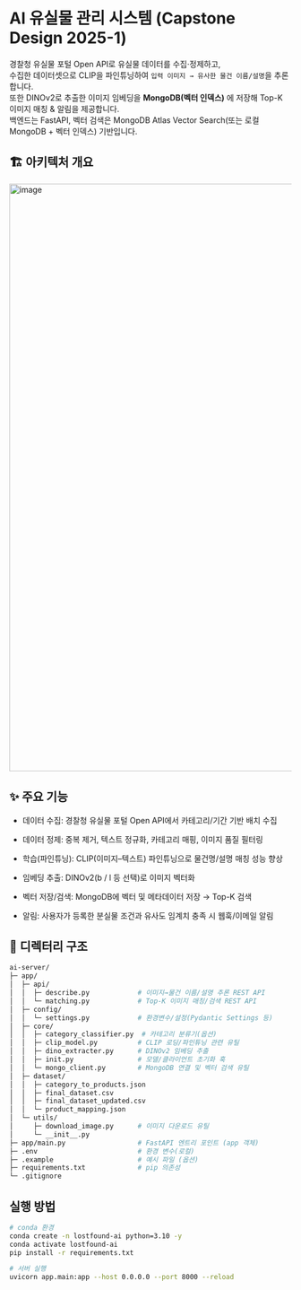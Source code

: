 # AI 유실물 관리 시스템 (Capstone Design 2025-1)

경찰청 유실물 포털 Open API로 유실물 데이터를 수집·정제하고,  
수집한 데이터셋으로 CLIP을 파인튜닝하여 `입력 이미지 → 유사한 물건 이름/설명`을 추론합니다.  
또한 DINOv2로 추출한 이미지 임베딩을 **MongoDB(벡터 인덱스)** 에 저장해 Top-K 이미지 매칭 & 알림을 제공합니다.  
백엔드는 FastAPI, 벡터 검색은 MongoDB Atlas Vector Search(또는 로컬 MongoDB + 벡터 인덱스) 기반입니다.  

## 🏗️ 아키텍처 개요
<img width="2112" height="1048" alt="image" src="https://github.com/user-attachments/assets/d9548218-bdbd-4020-aae4-e5dd66687f59" />


## ✨ 주요 기능

- 데이터 수집: 경찰청 유실물 포털 Open API에서 카테고리/기간 기반 배치 수집

- 데이터 정제: 중복 제거, 텍스트 정규화, 카테고리 매핑, 이미지 품질 필터링

- 학습(파인튜닝): CLIP(이미지–텍스트) 파인튜닝으로 물건명/설명 매칭 성능 향상

- 임베딩 추출: DINOv2(b / l 등 선택)로 이미지 벡터화

- 벡터 저장/검색: MongoDB에 벡터 및 메타데이터 저장 → Top-K 검색

- 알림: 사용자가 등록한 분실물 조건과 유사도 임계치 충족 시 웹훅/이메일 알림

## 📂 디렉터리 구조

```bash
ai-server/
├─ app/
│  ├─ api/
│  │  ├─ describe.py            # 이미지→물건 이름/설명 추론 REST API
│  │  └─ matching.py            # Top-K 이미지 매칭/검색 REST API
│  ├─ config/
│  │  └─ settings.py            # 환경변수/설정(Pydantic Settings 등)
│  ├─ core/
│  │  ├─ category_classifier.py  # 카테고리 분류기(옵션)
│  │  ├─ clip_model.py          # CLIP 로딩/파인튜닝 관련 유틸
│  │  ├─ dino_extracter.py      # DINOv2 임베딩 추출
│  │  ├─ init.py                # 모델/클라이언트 초기화 훅
│  │  └─ mongo_client.py        # MongoDB 연결 및 벡터 검색 유틸
│  ├─ dataset/
│  │  ├─ category_to_products.json
│  │  ├─ final_dataset.csv
│  │  ├─ final_dataset_updated.csv
│  │  └─ product_mapping.json
│  └─ utils/
│     ├─ download_image.py      # 이미지 다운로드 유틸
│     └─ __init__.py
├─ app/main.py                  # FastAPI 엔트리 포인트 (app 객체)
├─ .env                         # 환경 변수(로컬)
├─ .example                     # 예시 파일 (옵션)
├─ requirements.txt             # pip 의존성
└─ .gitignore

```

## 실행 방법

```bash
# conda 환경
conda create -n lostfound-ai python=3.10 -y
conda activate lostfound-ai
pip install -r requirements.txt

# 서버 실행
uvicorn app.main:app --host 0.0.0.0 --port 8000 --reload
```


